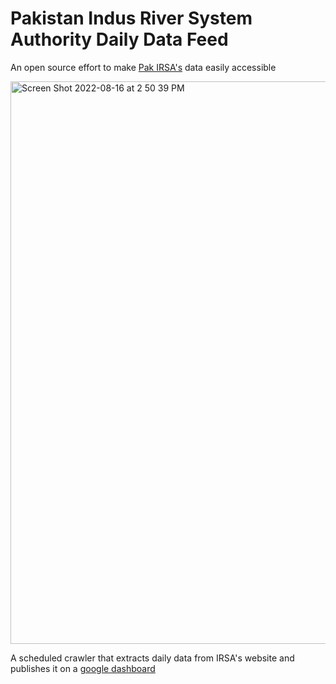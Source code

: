 # Pakistan Indus River System Authority Daily Data Feed

An open source effort to make [Pak IRSA's](http://pakirsa.gov.pk/DailyData.aspx) data easily accessible

<img width="900" alt="Screen Shot 2022-08-16 at 2 50 39 PM" src="https://user-images.githubusercontent.com/743962/184850898-68905143-93e0-4507-9658-f81e78a73894.png">

A scheduled crawler that extracts daily data from IRSA's website and publishes it on a [google dashboard](https://datastudio.google.com/reporting/7b2ce4ba-03e2-4dd6-bdf5-23b550adf024)
